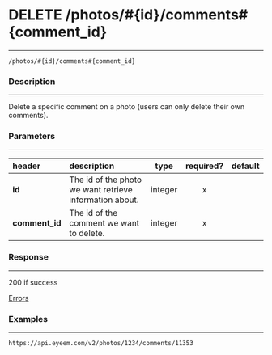 # DELETE /photos/#{id}/comments#{comment_id}    
***
`/photos/#{id}/comments#{comment_id}`

### Description
***
Delete a specific comment on a photo (users can only delete their own comments).

### Parameters
***

|header| description| type |required? |default|
|:---------|:--------------|:----------:|:------------:|:------------:|
|**id**|The id of the photo we want retrieve information about.|integer|x||
|**comment_id**|The id of the comment we want to delete.|integer|x||


### Response
***


200 if success

[Errors](../../resources/errors.md#files)

### Examples
***

`https://api.eyeem.com/v2/photos/1234/comments/11353`





 